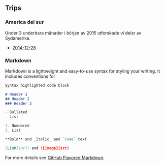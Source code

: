## Trips

### America del sur

Under 3 underbara månader i början av 2015 utforskade vi delar av Sydamerika.

- [2014-12-28](america-del-sur/2014-12-28.md)

### Markdown

Markdown is a lightweight and easy-to-use syntax for styling your writing. It includes conventions for

```markdown
Syntax highlighted code block

# Header 1
## Header 2
### Header 3

- Bulleted
- List

1. Numbered
2. List

**Bold** and _Italic_ and `Code` text

[Link](url) and ![Image](src)
```

For more details see [GitHub Flavored Markdown](https://guides.github.com/features/mastering-markdown/).
